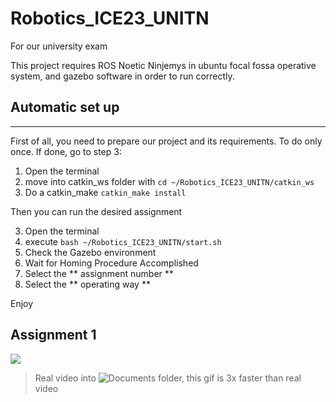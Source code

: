 # Robotics_ICE23_UNITN
For our university exam

This project requires ROS Noetic Ninjemys
in ubuntu focal fossa operative system, and
gazebo software in order to run correctly.

## Automatic set up
----------------------------
First of all, you need to prepare our project
and its requirements. To do only once.
If done, go to step 3:

1. Open the terminal
2. move into catkin_ws folder with `cd ~/Robotics_ICE23_UNITN/catkin_ws`
3. Do a catkin_make `catkin_make install`

Then you can run the desired assignment

3. Open the terminal
4. execute `bash ~/Robotics_ICE23_UNITN/start.sh`
5. Check the Gazebo environment
6. Wait for Homing Procedure Accomplished
7. Select the ** assignment number **
8. Select the ** operating way **

Enjoy

## Assignment 1

![](https://github.com/LordBions/Robotics_ICE23_UNITN/tree/main/Documents/gif-a1.gif)
> Real video into ![Documents](https://github.com/LordBions/Robotics_ICE23_UNITN/tree/main/Documents/) folder, this gif is 3x faster than real video
